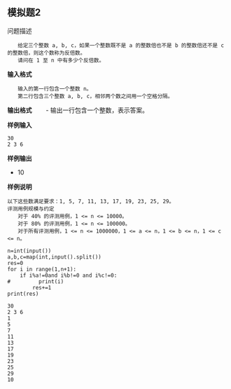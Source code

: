 ## 模拟题2
问题描述
```
　　给定三个整数 a, b, c，如果一个整数既不是 a 的整数倍也不是 b 的整数倍还不是 c 的整数倍，则这个数称为反倍数。
　　请问在 1 至 n 中有多少个反倍数。
```
**输入格式**
```
　　输入的第一行包含一个整数 n。
　　第二行包含三个整数 a, b, c，相邻两个数之间用一个空格分隔。

```
**输出格式**
　　- 输出一行包含一个整数，表示答案。

**样例输入**
```
30
2 3 6
```
**样例输出**

- 10

**样例说明**
```
以下这些数满足要求：1, 5, 7, 11, 13, 17, 19, 23, 25, 29。
评测用例规模与约定
　　对于 40% 的评测用例，1 <= n <= 10000。
　　对于 80% 的评测用例，1 <= n <= 100000。
　　对于所有评测用例，1 <= n <= 1000000，1 <= a <= n，1 <= b <= n，1 <= c <= n。
```


```
n=int(input())
a,b,c=map(int,input().split())
res=0
for i in range(1,n+1):
    if i%a!=0and i%b!=0 and i%c!=0:
#         print(i)
        res+=1
print(res)
```

    30
    2 3 6
    1
    5
    7
    11
    13
    17
    19
    23
    25
    29
    10